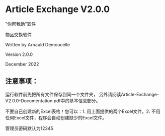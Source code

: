 # Article Exchange V2.0.0
"你帮我助"软件

物品交换软件

Written by Arnauld Demoucelle

Version 2.0.0

December 2022

## 注意事项：
运行软件前先把所有文件保存到同一个文件夹，
另外请阅读Article-Exchange-V2.0.0-Documentation.pdf中的基本信息部分。

不要自己创建新的Excel表格！您可以：1. 用上面提供的两个Excel文件。2. 不用任何Excel文件，程序会自动创建缺少的Excel文件。

管理员密码默认为12345
